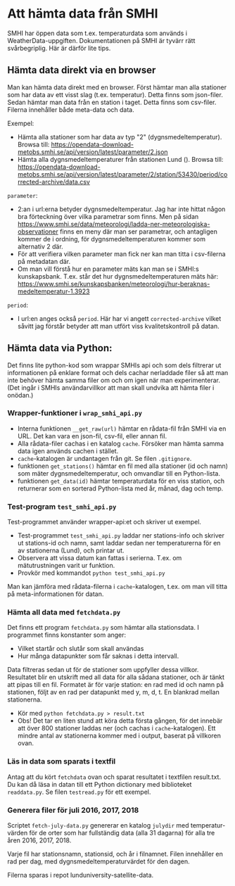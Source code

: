 # Att hämta data från SMHI

SMHI har öppen data som t.ex. temperaturdata som används i WeatherData-uppgiften. Dokumentationen på SMHI är tyvärr rätt svårbegriplig. Här är därför lite tips.

## Hämta data direkt via en browser
Man kan hämta data direkt med en browser. Först hämtar man alla stationer som har data av ett visst slag (t.ex. temperatur). Detta finns som json-filer. Sedan hämtar man data från en station i taget. Detta finns som csv-filer. Filerna innehåller både meta-data och data.

Exempel:

* Hämta alla stationer som har data av typ "2" (dygnsmedeltemperatur). Browsa till: https://opendata-download-metobs.smhi.se/api/version/latest/parameter/2.json
* Hämta alla dygnsmedeltemperaturer från stationen Lund (). Browsa till: https://opendata-download-metobs.smhi.se/api/version/latest/parameter/2/station/53430/period/corrected-archive/data.csv

`parameter`:

* 2:an i url:erna betyder dygnsmedeltemperatur. Jag har inte hittat någon bra förteckning över vilka parametrar som finns. Men på sidan https://www.smhi.se/data/meteorologi/ladda-ner-meteorologiska-observationer finns en meny där man ser parametrar, och antagligen kommer de i ordning, för dygnsmedeltemperaturen kommer som alternativ 2 där.
* För att verifiera vilken parameter man fick ner kan man titta i csv-filerna på metadatan där.
* Om man vill förstå hur en parameter mäts kan man se i SMHI:s kunskapsbank. T.ex. står det hur dygnsmedeltemperaturen mäts här: https://www.smhi.se/kunskapsbanken/meteorologi/hur-beraknas-medeltemperatur-1.3923

`period`:

* I url:en anges också `period`. Här har vi angett `corrected-archive` vilket såvitt jag förstår betyder att man utfört viss kvalitetskontroll på datan.

## Hämta data via Python:

Det finns lite python-kod som wrappar SMHIs api och som dels filtrerar ut informationen på enklare format och dels cachar nerladdade filer så att man inte behöver hämta samma filer om och om igen när man experimenterar. (Det ingår i SMHIs användarvillkor att man skall undvika att hämta filer i onödan.)

### Wrapper-funktioner i `wrap_smhi_api.py`

* Interna funktionen `__get_raw(url)` hämtar en rådata-fil från SMHI via en URL. Det kan vara en json-fil, csv-fil, eller annan fil.
* Alla rådata-filer cachas i en katalog `cache`. Försöker man hämta samma data igen används cachen i stället.
* `cache`-katalogen är undantagen från git. Se filen `.gitignore`.
* funktionen `get_stations()` hämtar en fil med alla stationer (id och namn) som mäter dygnsmedeltemperatur, och omvandlar till en Python-lista.
* funktionen `get_data(id)` hämtar temperaturdata för en viss station, och returnerar som en sorterad Python-lista med år, månad, dag och temp.

### Test-program `test_smhi_api.py`

Test-programmet använder wrapper-api:et och skriver ut exempel.

* Test-programmet `test_smhi_api.py` laddar ner stations-info och skriver ut stations-id och namn, samt laddar sedan ner temperaturerna för en av stationerna (Lund), och printar ut.
* Observera att vissa datum kan fattas i serierna. T.ex. om mätutrustningen varit ur funktion.
* Provkör med kommandot `python test_smhi_api.py`

Man kan jämföra med rådata-filerna i `cache`-katalogen, t.ex. om man vill titta på meta-informationen för datan.

### Hämta all data med `fetchdata.py`

Det finns ett program `fetchdata.py` som hämtar alla stationsdata. I programmet finns konstanter som anger:
* Vilket startår och slutår som skall användas
* Hur många datapunkter som får saknas i detta intervall.

Data filtreras sedan ut för de stationer som uppfyller dessa villkor. Resultatet blir en utskrift med all data för alla sådana stationer, och är tänkt att pipas till en fil. Formatet är för varje station: en rad med id och namn på stationen, följt av en rad per datapunkt med y, m, d, t. En blankrad mellan stationerna.

* Kör med `python fetchdata.py > result.txt`
* Obs! Det tar en liten stund att köra detta första gången, för det innebär att över 800 stationer laddas ner (och cachas i `cache`-katalogen). Ett mindre antal av stationerna kommer med i output, baserat på villkoren ovan.

### Läs in data som sparats i textfil
Antag att du kört `fetchdata` ovan och sparat resultatet i textfilen result.txt. Du kan då läsa in datan till ett Python dictionary med biblioteket `readdata.py`. Se filen `testread.py` för ett exempel.

### Generera filer för juli 2016, 2017, 2018
Scriptet `fetch-july-data.py` genererar en katalog `julydir` med temperatur-värden för de orter som har fullständig data (alla 31 dagarna) för alla tre åren 2016, 2017, 2018.

Varje fil har stationsnamn, stationsid, och år i filnamnet. Filen innehåller en rad per dag, med dygnsmedeltemperaturvärdet för den dagen.

Filerna sparas i repot lunduniversity-satellite-data.

